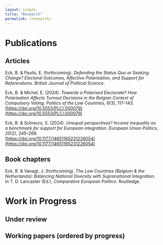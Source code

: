 ```yaml
---
layout: single
title: "Research"
permalink: /research/
---
```


# Publications

## Articles

Eck, B. & Paulis, E. (forthcoming). *Defending the Status Quo or Seeking Change? Electoral Outcomes, Affective Polarisation, and Support for Referendums*. _British Journal of Political Science_.

Eck, B. & Michel, E. (2024). *Towards a Polarised Electorate? How Polarisation Affects Turnout Decisions in the Belgian Context of Compulsory Voting*. _Politics of the Low Countries, 6_(3), 117–143.  
[https://doi.org/10.5553/PLC/.000079](https://doi.org/10.5553/PLC/.000079)

Eck, B. & Schreurs, S. (2024). *Unequal perspectives? Income inequality as a benchmark for support for European integration*. _European Union Politics, 25_(2), 245–268.  
[https://doi.org/10.1177/14651165231226054](https://doi.org/10.1177/14651165231226054)


## Book chapters 
Eck, B. & Vanagt, J. (forthcoming). *The Low Countries (Belgium & the Netherlands): Balancing National Diversity with Supranational Integration*. In T. D. Lancaster (Ed.), _Comparative European Politics_. Routledge.


# Work in Progress


## Under review 


## Working papers (ordered by progress)
